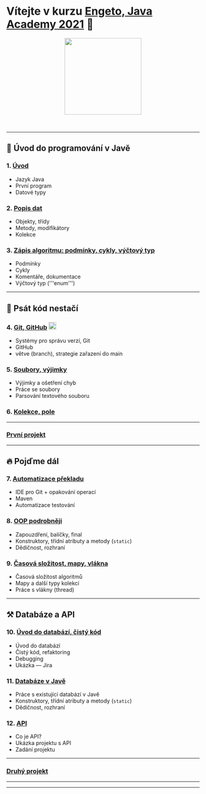 
# Vítejte v kurzu [Engeto, Java Academy 2021](https://engeto.cz/java-akademie/) 👋

<p align="center">
  <img src="https://engeto.cz/wp-content/uploads/2019/01/engeto-square.png" width="200" height="200">
</p>
<!--<p align="center">
  <img alt="engeto-logo" width="80px" src="https://engeto.cz/wp-content/uploads/2019/01/engeto-square.png" />
  <img alt="python-logo" width="70px" src="https://hackaday.com/wp-content/uploads/2019/09/python-logo.png" />
</p>-->
<br>

---

## 🐌 Úvod do programování v Javě
### 1. [Úvod](https://github.com/ENGETO-Java-Academy-2021/lekce_01)
  - Jazyk Java
  - První program
  - Datové typy
### 2. [Popis dat](https://github.com/ENGETO-Java-Academy-2021/lekce_02)
  - Objekty, třídy
  - Metody, modifikátory
  - Kolekce
### 3. [Zápis algoritmu: podmínky, cykly, výčtový typ](https://github.com/ENGETO-Java-Academy-2021/lekce_03)
  - Podmínky
  - Cykly
  - Komentáře, dokumentace
  - Výčtový typ ('''enum''')

---

## 🦅 Psát kód nestačí
### 4. [Git, GitHub](https://github.com/ENGETO-Java-Academy-2021/lekce_04) <img alt="git-logo" width="20px" src="https://image.freepik.com/free-icon/github-cat-in-a-circle_318-41747.jpg" />
  - Systémy pro správu verzí, Git
  - GitHub
  - větve (branch), strategie zařazení do main
### 5. [Soubory, výjimky](https://github.com/ENGETO-Java-Academy-2021/lekce_05)
  - Výjimky a ošetření chyb
  - Práce se soubory
  - Parsování textového souboru
### 6. [Kolekce, pole](https://github.com/ENGETO-Java-Academy-2021/lekce_06)

---

### [První projekt](https://github.com/ENGETO-Java-Academy-2021/projekt_01)

---

## 🔥 Pojďme dál

### 7. [Automatizace překladu](https://github.com/ENGETO-Java-Academy-2021/lekce_07)
  - IDE pro Git + opakování operací
  - Maven
  - Automatizace testování
### 8. [OOP podrobněji](https://github.com/ENGETO-Java-Academy-2021/lekce_08)
  - Zapouzdření, balíčky, final
  - Konstruktory, třídní atributy a metody (```static```)
  - Dědičnost, rozhraní
### 9. [Časová složitost, mapy, vlákna](https://github.com/ENGETO-Java-Academy-2021/lekce_09)
  - Časová složitost algoritmů
  - Mapy a další typy kolekcí
  - Práce s vlákny (thread)

---

## ⚒ Databáze a API

### 10. [Úvod do databází, čistý kód](https://github.com/ENGETO-Java-Academy-2021/lekce_10)
  - Úvod do databází
  - Čistý kód, refaktoring
  - Debugging
  - Ukázka &mdash; Jira
### 11. [Databáze v Javě](https://github.com/ENGETO-Java-Academy-2021/lekce_11)
  - Práce s existující databází v&nbsp;Javě
  - Konstruktory, třídní atributy a metody (```static```)
  - Dědičnost, rozhraní
### 12. [API](https://github.com/ENGETO-Java-Academy-2021/lekce_12)
  - Co je API?
  - Ukázka projektu s API
  - Zadání projektu

---


### [Druhý projekt](https://github.com/ENGETO-Java-Academy-2021/projekt_02)

---


<!--
---

### 📺 Goodies & urls
<details>
  <summary>🔽 click</summary>

<!--START_SECTION:details->
- 🐍 [minimalist presentation](https://docs.google.com/presentation/d/1BKgmTrre-Go78OjExTP2JfaXTgUZ1KX2RRoayX6grsk/edit#slide=id.ga479756cdf_0_6)
- 🦆 [Lesson01, repl.it](https://repl.it/)
- 🐝 [Lesson01, slack](https://slack.com/intl/en-cz/)
- 🐔 [Lesson01, engeto.com](https://engeto.com/cs/)
- 🦋 [Lesson01, built-in functions](https://docs.python.org/3/library/functions.html)

- 🐖 [Lesson11, mockaroo.com](https://mockaroo.com/)
- 🐄 [Lesson11, json](https://docs.python.org/3/library/json.html)
- 🐈 [Lesson11, sys](https://docs.python.org/3/library/sys.html)
- 🐕 [Lesson11, os](https://docs.python.org/3/library/os.html)
<!--END_SECTION:details->

</details>

---

<br>

### 🆕 Issues
<!--START_SECTION:activities->
1. 💥 Issue [#1](https://github.com/Bralor/python-academy-2021/issues/1) - new content of the first lesson 💪
2. ➕ Issue [#2](https://github.com/Bralor/python-academy-2021/issues/2) - new content of the second lesson ☝
3. ➕ Issue [#26](https://github.com/Bralor/python-academy-2021/issues/26) - update the content of the 11th lesson 🎆
4. ✅ Issue [#26](https://github.com/Bralor/python-academy-2021/issues/26) - completed! 💪
<!--END_SECTION:activities->

---

### 🏫 FAQ
<details>
  <summary>🔽 Others</summary>

  ### What is [Engeto](https://engeto.cz/o-nas/)❓
  It is a company that helps to educate people in the field of information
  technologies.

  ### What is [Python](https://www.python.org)❓
  It is an ideal programming language for complete beginners.

  ### Even in 2020❓
  Sure, still belongs among the top 4
  (➡ [check the source](https://www.codingame.com/work/codingame-developer-survey-2020/#page6))

  ### Where to start ❓
  The best place is the official website
  (➡ [especially the community section](https://www.python.org/community/))

</details>

-->
---
